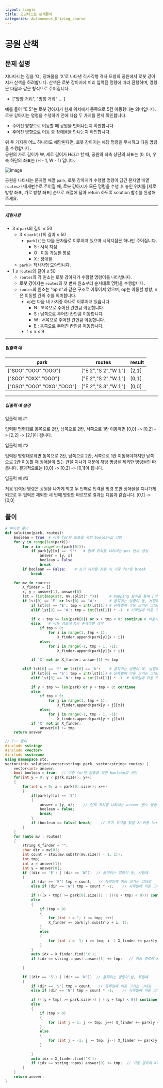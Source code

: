 ```yaml
---
layout: single
title: 코딩테스트 문제풀이
categories: Autonomous_Driving_course
---
```

# 공원 산책

## 문제 설명

<div class="markdown solarized-dark"><p>지나다니는 길을 'O', 장애물을 'X'로 나타낸 직사각형 격자 모양의 공원에서 로봇 강아지가 산책을 하려합니다. 산책은 로봇 강아지에 미리 입력된 명령에 따라 진행하며, 명령은 다음과 같은 형식으로 주어집니다.</p>

<ul>
<li>["방향 거리", "방향 거리" … ]</li>
</ul>

<p>예를 들어 "E 5"는 로봇 강아지가 현재 위치에서 동쪽으로 5칸 이동했다는 의미입니다. 로봇 강아지는 명령을 수행하기 전에 다음 두 가지를 먼저 확인합니다.</p>

<ul>
<li>주어진 방향으로 이동할 때 공원을 벗어나는지 확인합니다.</li>
<li>주어진 방향으로 이동 중 장애물을 만나는지 확인합니다.</li>
</ul>

<p>위 두 가지중 어느 하나라도 해당된다면, 로봇 강아지는 해당 명령을 무시하고 다음 명령을 수행합니다.<br>
공원의 가로 길이가 W, 세로 길이가 H라고 할 때, 공원의 좌측 상단의 좌표는 (0, 0), 우측 하단의 좌표는 (H - 1, W - 1) 입니다.</p>

<p><img src="https://user-images.githubusercontent.com/62426665/217702316-1bd5d3ba-c1d7-4133-bfb5-36bdc85a08ba.png" title="" alt="image"></p>

<p>공원을 나타내는 문자열 배열 <code>park</code>, 로봇 강아지가 수행할 명령이 담긴 문자열 배열 <code>routes</code>가 매개변수로 주어질 때, 로봇 강아지가 모든 명령을 수행 후 놓인 위치를 [세로 방향 좌표, 가로 방향 좌표] 순으로 배열에 담아 return 하도록 solution 함수를 완성해주세요.</p>

<hr>

<h5>제한사항</h5>

<ul>
<li>3 ≤ <code>park</code>의 길이 ≤ 50

<ul>
<li>3 ≤ <code>park[i]</code>의 길이 ≤ 50

<ul>
<li><code>park[i]</code>는 다음 문자들로 이루어져 있으며 시작지점은 하나만 주어집니다.

<ul>
<li>S : 시작 지점</li>
<li>O : 이동 가능한 통로</li>
<li>X : 장애물</li>
</ul></li>
</ul></li>
<li><code>park</code>는 직사각형 모양입니다.</li>
</ul></li>
<li>1 ≤ <code>routes</code>의 길이 ≤ 50

<ul>
<li><code>routes</code>의 각 원소는 로봇 강아지가 수행할 명령어를 나타냅니다.</li>
<li>로봇 강아지는 <code>routes</code>의 첫 번째 원소부터 순서대로 명령을 수행합니다.</li>
<li><code>routes</code>의 원소는 "op n"과 같은 구조로 이루어져 있으며, op는 이동할 방향, n은 이동할 칸의 수를 의미합니다.

<ul>
<li>op는 다음 네 가지중 하나로 이루어져 있습니다.

<ul>
<li>N : 북쪽으로 주어진 칸만큼 이동합니다.</li>
<li>S : 남쪽으로 주어진 칸만큼 이동합니다.</li>
<li>W : 서쪽으로 주어진 칸만큼 이동합니다.</li>
<li>E : 동쪽으로 주어진 칸만큼 이동합니다.</li>
</ul></li>
<li>1 ≤ n ≤ 9</li>
</ul></li>
</ul></li>
</ul>

<hr>

<h5>입출력 예</h5>
<table class="table">
        <thead><tr>
<th>park</th>
<th>routes</th>
<th>result</th>
</tr>
</thead>
        <tbody><tr>
<td>["SOO","OOO","OOO"]</td>
<td>["E 2","S 2","W 1"]</td>
<td>[2,1]</td>
</tr>
<tr>
<td>["SOO","OXX","OOO"]</td>
<td>["E 2","S 2","W 1"]</td>
<td>[0,1]</td>
</tr>
<tr>
<td>["OSO","OOO","OXO","OOO"]</td>
<td>["E 2","S 3","W 1"]</td>
<td>[0,0]</td>
</tr>
</tbody>
      </table>
<hr>

<h5>입출력 예 설명</h5>

<p>입출력 예 #1</p>

<p>입력된 명령대로 동쪽으로 2칸, 남쪽으로 2칸, 서쪽으로 1칸 이동하면 [0,0] -&gt; [0,2] -&gt; [2,2] -&gt; [2,1]이 됩니다.</p>

<p>입출력 예 #2</p>

<p>입력된 명령대로라면 동쪽으로 2칸, 남쪽으로 2칸, 서쪽으로 1칸 이동해야하지만 남쪽으로 2칸 이동할 때 장애물이 있는 칸을 지나기 때문에 해당 명령을 제외한 명령들만 따릅니다. 결과적으로는 [0,0] -&gt; [0,2] -&gt; [0,1]이 됩니다.</p>

<p>입출력 예 #3</p>

<p>처음 입력된 명령은 공원을 나가게 되고 두 번째로 입력된 명령 또한 장애물을 지나가게 되므로 두 입력은 제외한 세 번째 명령만 따르므로 결과는 다음과 같습니다. [0,1] -&gt; [0,0]</p>
</div>

## 풀이
```py
# 파이썬 풀이
def solution(park, routes):
    boolean = True  # 이중 for문 탈출을 위한 boolean값 선언
    for y in range(len(park)):
        for x in range(len(park[0])):
            if park[y][x] == 'S':   # 현재 위치를 나타내는 pos 변수 생성
                answer = [y, x]
                boolean = False
                break
        if boolean == False:    # 초기 위치를 찾을 시 이중 for문 break
            break
            
    for mv in routes:
        X_finder = []
        x, y = answer[1], answer[0]
        lst = list(map(str, mv.split(" ")))     # mapping 함수를 통해 [이동방향, 거리]를 나타내는 list 생성
        if lst[0] == 'E' or lst[0] == 'W':      # 움직이는 방향이 동, 서일때
            if lst[0] == 'E': tmp = int(lst[1]) # 동쪽일때 이동 크기는 그대로
            elif lst[0] == 'W': tmp = int(lst[1]) * -1  # 서쪽일때 이동 크기는 -1을 곱함
            
            if x + tmp >= len(park[0]) or x + tmp < 0: continue # 이동시 맵을 벗어나면 생략
            else:   # 이동 경로에 X가 존재하면 생략
                if tmp > 0:
                    for i in range(1, tmp + 1):
                        X_finder.append(park[y][x + i])
                else:
                    for i in range(-1, tmp - 1, -1):
                        X_finder.append(park[y][x + i])
            
            if 'X' not in X_finder: answer[1] += tmp
                
        elif lst[0] == 'S' or lst[0] == 'N':    # 움직이는 방향이 북, 남일때
            if lst[0] == 'S': tmp = int(lst[1]) # 남쪽일때 이동 크기는 그대로    
            elif lst[0] == 'N': tmp = int(lst[1]) * -1  # 북쪽일때 이동 크기는 -1을 곱함
                
            if y + tmp >= len(park) or y + tmp < 0: continue
            else:
                if tmp > 0:
                    for j in range(1, tmp + 1):
                        X_finder.append(park[y + j][x])
                else:
                    for j in range(-1, tmp - 1, -1):
                        X_finder.append(park[y + j][x])
            if 'X' not in X_finder:
                answer[0] += tmp
    return answer
```

```cpp
// C++ 풀이
#include <string>
#include <vector>
#include <sstream>
using namespace std;
vector<int> solution(vector<string> park, vector<string> routes) {
    vector<int> answer;
    bool boolean = true;  // 이중 for문 탈출을 위한 boolean값 선언
    for(int y = 0; y < park.size(); y++)
    {
        for(int x = 0; x < park[0].size(); x++)
        {
            if(park[y][x] == 'S')
            {
                answer = {y, x};    // 현재 위치를 나타내는 answer 변수 생성
                boolean = false;
                break;
            }
            if (boolean == false) break;    // 초기 위치를 찾을 시 이중 for문 break
        }
    }
    for (auto mv : routes)
    {
        string X_finder = "";
        char dir = mv[0];
        int count = stoi(mv.substr(mv.size() - 1, 1));
        int tmp;
        int x = answer[1];
        int y = answer[0];
        if ((dir == 'E') | (dir == 'W'))  // 움직이는 방향이 동, 서일때
        {
            if (dir == 'E') tmp = count;   // 동쪽일때 이동 크기는 그대로
            else if (dir == 'W') tmp = count * -1;    // 서쪽일때 이동 크기는 -1을 곱함
            
            if (((x + tmp) >= park[0].size()) | (((x + tmp) < 0))) continue; // 이동시 맵을 벗어나면 생략
            else
            {
                if (tmp > 0)
                {
                    for (int i = 1; i <= tmp; i++) 
                    X_finder += park[y].substr(x + i, 1);
                }
                else
                {
                    for (int i = -1; i >= tmp; i--) X_finder += park[y].substr(x + i, 1);
                }
            }
            auto idx = X_finder.find('X');
            if (idx == string::npos) answer[1] += tmp;   // 이동 경로에 X가 존재하지 않으면 이동  
        
        }               
        
        if ((dir == 'S') | (dir == 'N'))  // 움직이는 방향이 남, 북일때
        {
            if (dir == 'S') tmp = count;   // 동쪽일때 이동 크기는 그대로
            else if (dir == 'N') tmp = count * -1;    // 서쪽일때 이동 크기는 -1을 곱함
            
            if (((y + tmp) >= park.size()) | ((y + tmp) < 0)) continue; // 이동시 맵을 벗어나면 생략
            else
            {
                if (tmp > 0)
                {
                    for (int j = 1; j <= tmp; j++) X_finder += park[y + j].substr(x, 1);
                }
                else
                {
                    for (int j = -1; j >= tmp; j--) X_finder += park[y + j].substr(x, 1);
                }
                
            }
            auto idx = X_finder.find('X');
            if (idx == string::npos) answer[0] += tmp;  // 이동 경로에 X가 존재하지 않으면 이동
        }
    }
    return answer;
}
```